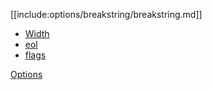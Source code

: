 [[include:options/breakstring/breakstring.md]]

* [Width](width/)
* [eol](eol/)
* [flags](flags/)

[Options](../)